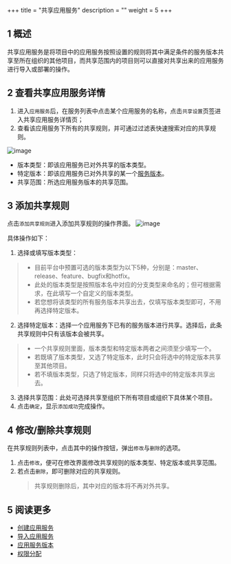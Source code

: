 +++
title = "共享应用服务"
description = ""
weight = 5
+++

## 1 概述
共享应用服务是将项目中的应用服务按照设置的规则将其中满足条件的服务版本共享至所在组织的其他项目，而共享范围内的项目则可以直接对共享出来的应用服务进行导入或部署的操作。

## 2 查看共享应用服务详情

1. 进入`应用服务`后，在服务列表中点击某个应用服务的名称，点击`共享设置`页签进入共享应用服务详情页；
2. 查看该应用服务下所有的共享规则，并可通过过滤表快速搜索对应的共享规则。


![image](/docs/user-guide/development/application-service/image/app-service-09.png)

* 版本类型：即该应用服务已对外共享的版本类型。
* 特定版本：即该应用服务已对外共享的某一个[服务版本](../check)。
* 共享范围：所选应用服务版本的共享范围。
   
## 3 添加共享规则
点击`添加共享规则`进入添加共享规则的操作界面。
![image](/docs/user-guide/development/application-service/image/app-service-10.png)

具体操作如下：

1. 选择或填写版本类型：  
  > - 目前平台中预置可选的版本类型为以下5种，分别是：master、release、feature、bugfix和hotfix。
  > - 此处的版本类型是按照版本名中对应的分支类型来命名的；但可根据需求，在此填写一个自定义的版本类型。
  > - 若您想将该类型的所有服务版本共享出去，仅填写版本类型即可，不用再选择特定版本。
2. 选择特定版本：选择一个应用服务下已有的服务版本进行共享。选择后，此条共享规则中只有该版本会被共享。
  >  - 一个共享规则里面，版本类型和特定版本两者之间须至少填写一个。
  >  - 若既填了版本类型，又选了特定版本，此时只会将选中的特定版本共享至其他项目。
  > - 若不填版本类型，只选了特定版本，同样只将选中的特定版本共享出去。

3. 选择共享范围：此处可选择共享至组织下所有项目或组织下具体某个项目。
4. 点击`确定`，显示`添加成功`完成操作。


## 4 修改/删除共享规则
在共享规则列表中，点击其中的操作按钮，弹出`修改`与`删除`的选项。

1. 点击`修改`，便可在修改界面修改共享规则的版本类型、特定版本或共享范围。  
2. 若点击`删除`，即可删除对应的共享规则。
    > 共享规则删除后，其中对应的版本将不再对外共享。

## 5 阅读更多
* [创建应用服务](../create-app-service)
* [导入应用服务](../import)
* [应用服务版本](../check)
* [权限分配](../permission)
